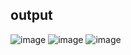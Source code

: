 ## output
![image](https://github.com/user-attachments/assets/5a8d1e95-5491-488f-844f-ae56588d6c6b)
![image](https://github.com/user-attachments/assets/19718d2f-acb6-4bc7-8c4b-c4971ee28ccf)
![image](https://github.com/user-attachments/assets/0d3178de-28c8-44e5-acb1-de45a70457fa)


